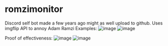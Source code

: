# romzimonitor
Discord self bot made a few years ago might as well upload to github. Uses imgflip API to annoy Adam Ramzi
Examples:
![image](https://github.com/noahatholm/romzimonitor/assets/55161483/7afdfdce-8889-4ca0-8b13-9e8f6e77ab4d)
![image](https://github.com/noahatholm/romzimonitor/assets/55161483/5f2efde1-c620-4a9e-bd10-5e9b2c1ee72e)

Proof of effectiveness:
![image](https://github.com/noahatholm/romzimonitor/assets/55161483/fdb597a5-d3db-46b4-b9ac-52eecbf69b2f)
![image](https://github.com/noahatholm/romzimonitor/assets/55161483/cc7a0504-9e5b-42f2-be02-9b822c511301)
